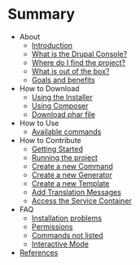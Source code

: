 # Summary

* About
  * [Introduction](about/introduction.md)  
  * [What is the Drupal Console?](about/what-is-the-drupal-console.md) 
  * [Where do I find the project?](about/where-do-i-find-the-project.md) 
  * [What is out of the box?](about/what-is-out-of-the-box.md)  
  * [Goals and benefits](about/goals-and-benefits.md)  
* How to Download
   * [Using the Installer](how-to-download/using-the-installer.md)
   * [Using Composer](how-to-download/using-composer.md)
   * [Download phar file](how-to-download/download-phar-file.md)
* How to Use
   * [Available commands](how-to-use/available-commands.md)
* How to Contribute
   * [Getting Started](how-to-contribute/getting-started.md)
   * [Running the project](how-to-contribute/running-the-project.md)
   * [Create a new Command](how-to-contribute/create-a-new-command.md)
   * [Create a new Generator](how-to-contribute/create-a-new-generator.md)
   * [Create a new Template](how-to-contribute/create-a-new-template.md)
   * [Add Translation Messages](how-to-contribute/add-translation-messages.md)
   * [Access the Service Container](how-to-contribute/access-the-service-container.md)
* FAQ
   * [Installation problems](faq/installation-problems.md)
   * [Permissions](faq/permissions.md)
   * [Commands not listed](faq/commands-not-listed.md)
   * [Interactive Mode](faq/interactive-mode.md)
* [References](references/links.md)
